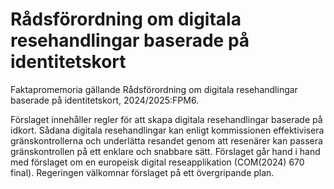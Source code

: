 # Rådsförordning om digitala resehandlingar baserade på identitetskort

Faktapromemoria gällande Rådsförordning om digitala resehandlingar baserade på
identitetskort, 2024/2025:FPM6.

Förslaget innehåller regler för att skapa digitala resehandlingar baserade på idkort. Sådana digitala resehandlingar kan enligt kommissionen effektivisera
gränskontrollerna och underlätta resandet genom att resenärer kan passera
gränskontrollen på ett enklare och snabbare sätt. Förslaget går hand i hand med förslaget om en europeisk digital reseapplikation (COM(2024) 670 final).
Regeringen välkomnar förslaget på ett övergripande plan.
